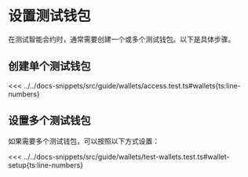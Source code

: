 # 设置测试钱包

在测试智能合约时，通常需要创建一个或多个测试钱包。以下是具体步骤。

##  创建单个测试钱包

<<< ../../docs-snippets/src/guide/wallets/access.test.ts#wallets{ts:line-numbers}

## 设置多个测试钱包

如果需要多个测试钱包，可以按照以下方式设置：

<<< ../../docs-snippets/src/guide/wallets/test-wallets.test.ts#wallet-setup{ts:line-numbers}
